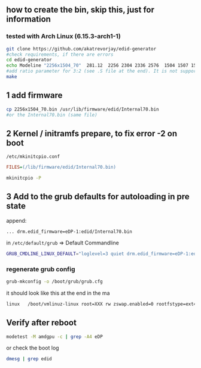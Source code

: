 ## how to create the bin, skip this, just for information

### tested with Arch Linux (6.15.3-arch1-1)

```bash
git clone https://github.com/akatrevorjay/edid-generator
#check requirements, if there are errors
cd edid-generator
echo Modeline "2256x1504_70"  281.12  2256 2304 2336 2576  1504 1507 1517 1559  +hsync +vsync ratio=3:2 | ./modeline2edid
#add ratio parameter for 3:2 (see .S file at the end). It is not supported out of the box in the edid.S
make
```

## 1 add firmware
```bash
cp 2256x1504_70.bin /usr/lib/firmware/edid/Internal70.bin
#or the Internal70.bin (same file)
```

## 2 Kernel / initramfs prepare, to fix error -2 on boot

`/etc/mkinitcpio.conf`

```ini
FILES=(/lib/firmware/edid/Internal70.bin)
```

```bash
mkinitcpio -P
```

## 3 Add to the grub defaults for autoloading in pre state

append:
```text
... drm.edid_firmware=eDP-1:edid/Internal70.bin   
```
in `/etc/default/grub` => Default Commandline

```bash
GRUB_CMDLINE_LINUX_DEFAULT="loglevel=3 quiet drm.edid_firmware=eDP-1:edid/Internal70.bin"
```

### regenerate grub config

```bash
grub-mkconfig -o /boot/grub/grub.cfg
```

it should look like this at the end in the ma
```bash
linux   /boot/vmlinuz-linux root=XXX rw zswap.enabled=0 rootfstype=ext4 loglevel=3 quiet drm.edid_firmware=eDP-1:edid/Internal70.bin
```


## Verify after reboot
```bash
modetest -M amdgpu -c | grep -A4 eDP
```

or check the boot log

```bash
dmesg | grep edid
```
